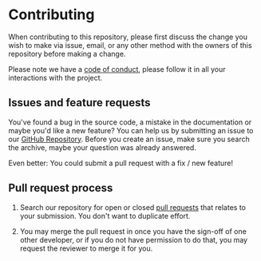 # Contributing

When contributing to this repository, please first discuss the change you wish
to make via issue, email, or any other method with the owners of this repository
before making a change.

Please note we have a [code of conduct][coc], please follow it in all your interactions
with the project.

## Issues and feature requests

You've found a bug in the source code, a mistake in the documentation or maybe
you'd like a new feature? You can help us by submitting an issue to our
[GitHub Repository][github]. Before you create an issue, make sure you search
the archive, maybe your question was already answered.

Even better: You could submit a pull request with a fix / new feature!

## Pull request process

1. Search our repository for open or closed [pull requests][prs] that relates
   to your submission. You don't want to duplicate effort.

1. You may merge the pull request in once you have the sign-off of one other
   developer, or if you do not have permission to do that, you may request
   the reviewer to merge it for you.

[coc]: /.github/CODE_OF_CONDUCT.md
[github]: https://github.com/RemCom/hass-addons/issues
[prs]: https://github.com/RemCom/hass-addons/pulls
